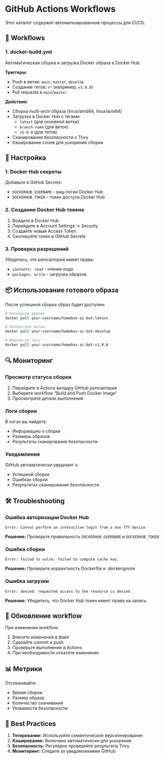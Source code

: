 # GitHub Actions Workflows

Этот каталог содержит автоматизированные процессы для CI/CD.

## 🚀 Workflows

### 1. docker-build.yml
Автоматическая сборка и загрузка Docker образа в Docker Hub.

**Триггеры:**
- Push в ветки: `main`, `master`, `develop`
- Создание тегов: `v*` (например, `v1.0.0`)
- Pull requests в `main`/`master`

**Действия:**
- Сборка multi-arch образа (linux/amd64, linux/arm64)
- Загрузка в Docker Hub с тегами:
  - `latest` (для основной ветки)
  - `branch-name` (для веток)
  - `v1.0.0` (для тегов)
- Сканирование безопасности с Trivy
- Кэширование слоев для ускорения сборки

## 🔧 Настройка

### 1. Docker Hub секреты

Добавьте в GitHub Secrets:
- `DOCKERHUB_USERNAME` - ваш логин Docker Hub
- `DOCKERHUB_TOKEN` - токен доступа Docker Hub

### 2. Создание Docker Hub токена

1. Войдите в Docker Hub
2. Перейдите в Account Settings → Security
3. Создайте новый Access Token
4. Скопируйте токен в GitHub Secrets

### 3. Проверка разрешений

Убедитесь, что репозиторий имеет права:
- `contents: read` - чтение кода
- `packages: write` - загрузка образов

## 📦 Использование готового образа

После успешной сборки образ будет доступен:

```bash
# Последняя версия
docker pull your-username/homebox-ai-bot:latest

# Конкретная ветка
docker pull your-username/homebox-ai-bot:develop

# Версия по тегу
docker pull your-username/homebox-ai-bot:v1.0.0
```

## 🔍 Мониторинг

### Просмотр статуса сборки

1. Перейдите в Actions вкладку GitHub репозитория
2. Выберите workflow "Build and Push Docker Image"
3. Просмотрите детали выполнения

### Логи сборки

В логах вы найдете:
- Информацию о сборке
- Размеры образов
- Результаты сканирования безопасности

### Уведомления

GitHub автоматически уведомит о:
- Успешной сборке
- Ошибках сборки
- Результатах сканирования безопасности

## 🛠️ Troubleshooting

### Ошибка авторизации Docker Hub

```
Error: Cannot perform an interactive login from a non TTY device
```

**Решение:** Проверьте правильность `DOCKERHUB_USERNAME` и `DOCKERHUB_TOKEN`

### Ошибка сборки

```
Error: failed to solve: failed to compute cache key
```

**Решение:** Проверьте корректность Dockerfile и .dockerignore

### Ошибка загрузки

```
Error: denied: requested access to the resource is denied
```

**Решение:** Убедитесь, что Docker Hub токен имеет права на запись

## 🔄 Обновление workflow

При изменении workflow:

1. Внесите изменения в файл
2. Сделайте commit и push
3. Проверьте выполнение в Actions
4. При необходимости откатите изменения

## 📊 Метрики

Отслеживайте:
- Время сборки
- Размер образа
- Количество скачиваний
- Уязвимости безопасности

## 🎯 Best Practices

1. **Тегирование:** Используйте семантическое версионирование
2. **Кэширование:** Включено автоматически для ускорения
3. **Безопасность:** Регулярно проверяйте результаты Trivy
4. **Мониторинг:** Следите за уведомлениями GitHub
